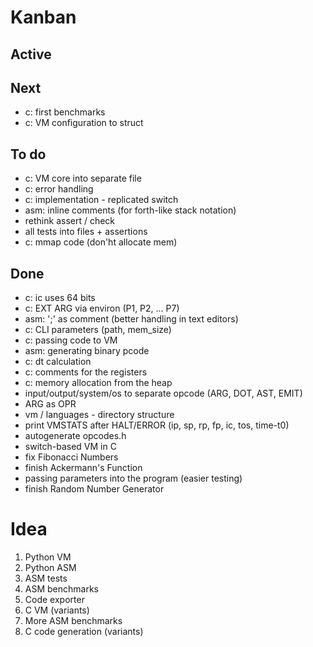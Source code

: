 

# Kanban

## Active

## Next

- c: first benchmarks
- c: VM configuration to struct

## To do

- c: VM core into separate file 
- c: error handling 
- c: implementation - replicated switch
- asm: inline comments (for forth-like stack notation)
- rethink assert / check
- all tests into files + assertions
- c: mmap code (don'ht allocate mem)

## Done

- c: ic uses 64 bits
- c: EXT ARG via environ (P1, P2, ... P7)
- asm: ';' as comment (better handling in text editors)
- c: CLI parameters (path, mem_size)
- c: passing code to VM
- asm: generating binary pcode
- c: dt calculation
- c: comments for the registers
- c: memory allocation from the heap
- input/output/system/os to separate opcode (ARG, DOT, AST, EMIT)
- ARG as OPR
- vm / languages - directory structure
- print VMSTATS after HALT/ERROR (ip, sp, rp, fp, ic, tos, time-t0)
- autogenerate opcodes.h
- switch-based VM in C
- fix Fibonacci Numbers
- finish Ackermann's Function
- passing parameters into the program (easier testing)
- finish Random Number Generator

# Idea

1. Python VM
2. Python ASM
3. ASM tests
4. ASM benchmarks
5. Code exporter
6. C VM (variants)
7. More ASM benchmarks
8. C code generation (variants)